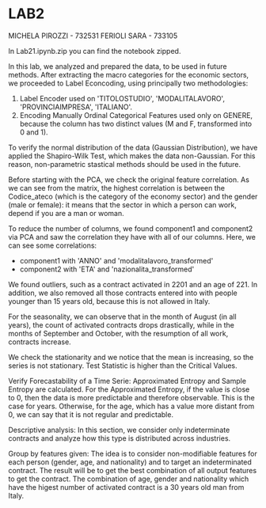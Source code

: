 # LAB2

MICHELA PIROZZI - 732531
FERIOLI SARA - 733105

In Lab21.ipynb.zip you can find the notebook zipped. 

In this lab, we analyzed and prepared the data, to be used in future methods. 
After extracting the macro categories for the economic sectors, we proceeded to Label Econcoding, using principally two methodologies:
  1. Label Encoder used on 'TITOLOSTUDIO', 'MODALITALAVORO', 'PROVINCIAIMPRESA', 'ITALIANO'. 
  2. Encoding Manually Ordinal Categorical Features used only on GENERE, because the column has two distinct values (M and F, transformed into 0 and 1).

To verify the normal distribution of the data (Gaussian Distribution), we have applied the Shapiro-Wilk Test, which makes the data non-Gaussian. For this reason, non-parametric stastical methods should be used in the future. 

Before starting with the PCA, we check the original feature correlation. As we can see from the matrix, the highest correlation is between the Codice_ateco (which is the category of the economy sector) and the gender (male or female): it means that the sector in which a person can work, depend if you are a man or woman. 

To reduce the number of columns, we found component1 and component2 via PCA and saw the correlation they have with all of our columns. Here, we can see some correlations:
  - component1 with 'ANNO' and 'modalitalavoro_transformed'
  - component2 with 'ETA' and 'nazionalita_transformed'

We found outliers, such as a contract activated in 2201 and an age of 221. 
In addition, we also removed all those contracts entered into with people younger than 15 years old, because this is not allowed in Italy. 

For the seasonality, we can observe that in the month of August (in all years), the count of activated contracts drops drastically, while in the months of September and October, with the resumption of all work, contracts increase.

We check the stationarity and we notice that the mean is increasing, so the series is not stationary. Test Statistic is higher than the Critical Values.

Verify Forecastability of a Time Serie: Approximated Entropy and Sample Entropy are calculated. 
For the Approximated Entropy, if the value is close to 0, then the data is more predictable and therefore observable. This is the case for years.
Otherwise, for the age, which has a value more distant from 0, we can say that it is not regular and predictable.

Descriptive analysis: In this section, we consider only indeterminate contracts and analyze how this type is distributed across industries. 

Group by features given: The idea is to consider non-modifiable features for each person (gender, age, and nationality) and to target an indeterminated contract. The result will be to get the best combination of all output features to get the contract.
The combination of age, gender and nationality which have the higest number of activated contract is a 30 years old man from Italy. 
